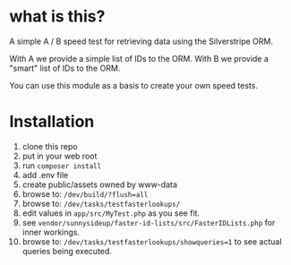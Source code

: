 # what is this?

A simple A / B speed test for retrieving data using the Silverstripe ORM.

With A we provide a simple list of IDs to the ORM.
With B we provide a "smart" list of IDs to the ORM.

You can use this module as a basis to create your own speed tests.

# Installation

1.  clone this repo
2.  put in your web root
3.  run `composer install`
4.  add .env file
5.  create public/assets owned by www-data
6.  browse to: `/dev/build/?flush=all`
7.  browse to: `/dev/tasks/testfasterlookups/`
8.  edit values in `app/src/MyTest.php` as you see fit.
9.  see `vendor/sunnysideup/faster-id-lists/src/FasterIDLists.php` for inner workings.
10. browse to: `/dev/tasks/testfasterlookups/showqueries=1` to see actual queries being executed.
